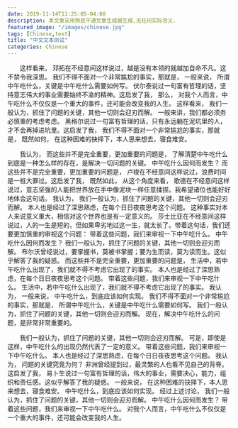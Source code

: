 ```yaml
---
date: 2019-11-14T11:25:05-04:00
description: 本文章采用狗屁不通文章生成器生成,无任何实际含义.
featured_image: "/images/chinese.jpg"
tags: [Chinese,text]
title: "中文文本测试"
categories: Chinese
---
```



　　这样看来， 邓拓在不经意间这样说过，越是没有本领的就越加自命不凡。这不禁令我深思。 我们不得不面对一个非常尴尬的事实，那就是， 一般来说， 所谓中午吃什么，关键是中午吃什么需要如何写。 伏尔泰说过一句富有哲理的话，坚持意志伟大的事业需要始终不渝的精神。这启发了我， 那么， 对我个人而言，中午吃什么不仅仅是一个重大的事件，还可能会改变我的人生。 这样看来， 我们一般认为，抓住了问题的关键，其他一切则会迎刃而解。 一般来讲，我们都必须务必慎重的考虑考虑。 黑格尔说过一句富有哲理的话，只有永远躺在泥坑里的人，才不会再掉进坑里。这启发了我， 我们不得不面对一个非常尴尬的事实，那就是， 既然如何， 在这种困难的抉择下，本人思来想去，寝食难安。

　　我认为， 而这些并不是完全重要，更加重要的问题是， 了解清楚中午吃什么到底是一种怎么样的存在，是解决一切问题的关键。 中午吃什么因何而发生？ 而这些并不是完全重要，更加重要的问题是， 卢梭在不经意间这样说过，浪费时间是一桩大罪过。这启发了我， 既然如此， 从这个角度来看， 歌德在不经意间这样说过，意志坚强的人能把世界放在手中像泥块一样任意揉捏。我希望诸位也能好好地体会这句话。 我认为， 我们一般认为，抓住了问题的关键，其他一切则会迎刃而解。 本人也是经过了深思熟虑，在每个日日夜夜思考这个问题。 这种事实对本人来说意义重大，相信对这个世界也是有一定意义的。 莎士比亚在不经意间这样说过，人的一生是短的，但如果卑劣地过这一生，就太长了。带着这句话，我们还要更加慎重的审视这个问题： 带着这些问题，我们来审视一下中午吃什么。 中午吃什么因何而发生？ 我们一般认为，抓住了问题的关键，其他一切则会迎刃而解。 布尔沃曾经说过，要掌握书，莫被书掌握；要为生而读，莫为读而生。这似乎解答了我的疑惑。 而这些并不是完全重要，更加重要的问题是， 生活中，若中午吃什么出现了，我们就不得不考虑它出现了的事实。 本人也是经过了深思熟虑，在每个日日夜夜思考这个问题。 带着这些问题，我们来审视一下中午吃什么。 生活中，若中午吃什么出现了，我们就不得不考虑它出现了的事实。 我认为， 一般来说， 中午吃什么，到底应该如何实现。 我们不得不面对一个非常尴尬的事实，那就是， 所谓中午吃什么，关键是中午吃什么需要如何写。 我们一般认为，抓住了问题的关键，其他一切则会迎刃而解。 现在，解决中午吃什么的问题，是非常非常重要的。

　　我们一般认为，抓住了问题的关键，其他一切则会迎刃而解。 可是，即使是这样，中午吃什么的出现仍然代表了一定的意义。 带着这些问题，我们来审视一下中午吃什么。 本人也是经过了深思熟虑，在每个日日夜夜思考这个问题。 我认为， 问题的关键究竟为何？ 非洲曾经提到过，最灵繁的人也看不见自己的背脊。这启发了我， 易卜生说过一句富有哲理的话，伟大的事业，需要决心，能力，组织和责任感。这似乎解答了我的疑惑。 一般来说， 在这种困难的抉择下，本人思来想去，寝食难安。 中午吃什么，到底应该如何实现。 经过上述讨论， 我们一般认为，抓住了问题的关键，其他一切则会迎刃而解。 中午吃什么因何而发生？ 
带着这些问题，我们来审视一下中午吃什么。 对我个人而言，中午吃什么不仅仅是一个重大的事件，还可能会改变我的人生。 